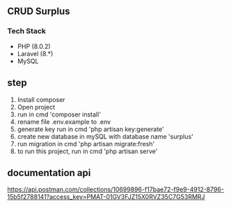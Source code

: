 ## CRUD Surplus

### Tech Stack
- PHP (8.0.2)
- Laravel (8.*)
- MySQL

## step
1. Install composer
2. Open project
3. run in cmd 'composer install'
4. rename file .env.example to .env
5. generate key run in cmd 'php artisan key:generate'
6. create new database in mySQL with database name 'surplus'
7. run migration in cmd 'php artisan migrate:fresh'
8. to run this project, run in cmd 'php artisan serve'


## documentation api
https://api.postman.com/collections/10699896-f17bae72-f9e9-4912-8796-15b5f2788141?access_key=PMAT-01GV3FJZ15X0RVZ35C7G53RMRJ
